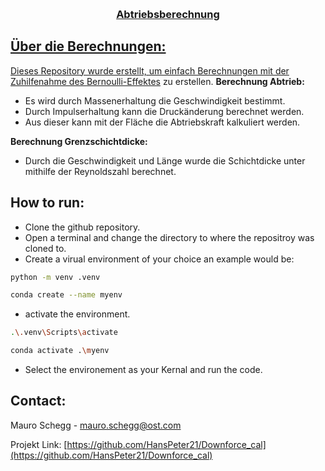<!-- Improved compatibility of back to top link: See: https://github.com/othneildrew/Best-README-Template/pull/73 -->
<a id="readme-top"></a>
<!--
*** Thanks for checking out the Best-README-Template. If you have a suggestion
*** that would make this better, please fork the repo and create a pull request
*** or simply open an issue with the tag "enhancement".
*** Don't forget to give the project a star!
*** Thanks again! Now go create something AMAZING! :D
-->


<!-- PROJECT LOGO -->
<br />
<div align="center">
  <a href="https://github.com/HansPeter21/Downforce_cal">

  <h3 align="center">Abtriebsberechnung</h3>

</div>

<!-- ABOUT THE PROJECT -->
## Über die Berechnungen:
Dieses Repository wurde erstellt, um einfach Berechnungen mit der Zuhilfenahme des [Bernoulli-Effektes](https://www.leifiphysik.de/mechanik/stroemungslehre/grundwissen/bernoulli-gleichung) zu erstellen. 
**Berechnung Abtrieb:**
- Es wird durch Massenerhaltung die Geschwindigkeit bestimmt.
- Durch Impulserhaltung kann die Druckänderung berechnet werden.
- Aus dieser kann mit der Fläche die Abtriebskraft kalkuliert werden.

**Berechnung Grenzschichtdicke:**
- Durch die Geschwindigkeit und Länge wurde die Schichtdicke unter mithilfe der Reynoldszahl berechnet.

<!-- HOW TO RUN -->
## How to run:
- Clone the github repository.
- Open a terminal and change the directory to where the repositroy was cloned to.
- Create a virual environment of your choice an example would be:  

```bash
python -m venv .venv
```
```bash
conda create --name myenv
```
- activate the environment.
```bash
.\.venv\Scripts\activate
```
```bash
conda activate .\myenv
```
- Select the environement as your Kernal and run the code.
<!-- CONTACT -->
## Contact:

Mauro Schegg  - mauro.schegg@ost.com

Projekt Link: [https://github.com/HansPeter21/Downforce_cal](https://github.com/HansPeter21/Downforce_cal)


